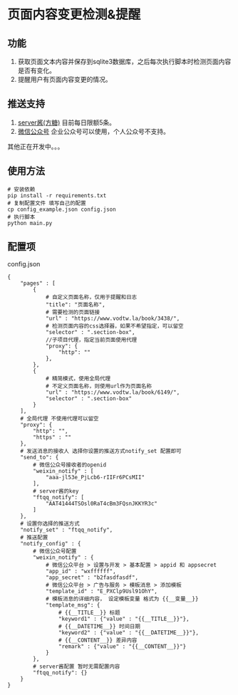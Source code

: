 # 页面内容变更检测&提醒

## 功能

1. 获取页面文本内容并保存到sqlite3数据库，之后每次执行脚本时检测页面内容是否有变化。
2. 提醒用户有页面内容变更的情况。

## 推送支持

1. [server酱(方糖)](https://sct.ftqq.com/sendkey) 目前每日限额5条。
2. [微信公众号](https://developers.weixin.qq.com/doc/offiaccount/Message_Management/Template_Message_Interface.html) 企业公众号可以使用，个人公众号不支持。

其他正在开发中。。。

## 使用方法

```shell
# 安装依赖
pip install -r requirements.txt
# 复制配置文件 填写自己的配置
cp config_example.json config.json
# 执行脚本
python main.py
```

## 配置项

config.json

```
{
    "pages" : [
        {
            # 自定义页面名称，仅用于提醒和日志
            "title": "页面名称",
            # 需要检测的页面链接
            "url" : "https://www.vodtw.la/book/3438/",
            # 检测页面内容的css选择器，如果不希望指定，可以留空
            "selector" : ".section-box",
            //子项目代理，指定当前页面使用代理 
            "proxy": {
                "http": ""
            },
        },
        {
            # 精简模式，使用全局代理
            # 不定义页面名称，则使用url作为页面名称
            "url" : "https://www.vodtw.la/book/6149/",
            "selector" : ".section-box"
        }
    ],
    # 全局代理 不使用代理可以留空
    "proxy": {
        "http": "",
        "https" : ""
    },
    # 发送消息的接收人 选择你设置的推送方式notify_set 配置即可
    "send_to": {
        # 微信公众号接收者的openid
        "weixin_notify" : [
            "aaa-jl53e_PjLcb6-rIIFr6PCsMII"
        ],
        # server酱的key
        "ftqq_notify": [
            "AAT41444TSOsl0RaT4cBm3FQsnJKKYR3c"
        ]
    },
    # 设置你选择的推送方式
    "notify_set" : "ftqq_notify",
    # 推送配置
    "notify_config" : {
        # 微信公众号配置
        "weixin_notify" : {
            # 微信公众平台 > 设置与开发 > 基本配置 > appid 和 appsecret
            "app_id" : "wxffffff",
            "app_secret" : "b2fasdfasdf",
            # 微信公众平台 > 广告与服务 > 模板消息 > 添加模板
            "template_id" : "E_PXClp9Usl91OhY",
            # 模板消息的详细内容， 设定模板变量 格式为 {{__变量__}}
            "template_msg": {
                # {{__TITLE__}} 标题
                "keyword1" : {"value" : "{{__TITLE__}}"},
                # {{__DATETIME__}} 时间日期
                "keyword2" : {"value" : "{{__DATETIME__}}"},
                # {{__CONTENT__}} 差异内容
                "remark" : {"value" : "{{__CONTENT__}}"}
            }
        },
        # server酱配置 暂时无需配置内容
        "ftqq_notify": {}
    }
}

```
